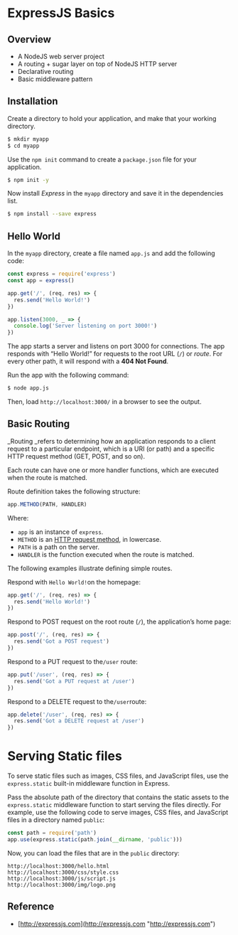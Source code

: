 # ExpressJS Basics

## Overview

* A NodeJS web server project
* A routing + sugar layer on top of NodeJS HTTP server
* Declarative routing
* Basic middleware pattern

## Installation

Create a directory to hold your application, and make that your working directory.

```bash
$ mkdir myapp
$ cd myapp
```

Use the `npm init` command to create a `package.json` file for your application.

```bash
$ npm init -y
```

Now install _Express_ in the `myapp` directory and save it in the dependencies list.

```bash
$ npm install --save express
```

## Hello World

In the `myapp` directory, create a file named `app.js` and add the following code:

```js
const express = require('express')
const app = express()

app.get('/', (req, res) => {
  res.send('Hello World!')
})

app.listen(3000, _ => {
  console.log('Server listening on port 3000!')
})
```

The app starts a server and listens on port 3000 for connections. The app responds with “Hello World!” for requests to the root URL \(`/`\) or _route_. For every other path, it will respond with a **404 Not Found**.

Run the app with the following command:

```bash
$ node app.js
```

Then, load `http://localhost:3000/` in a browser to see the output.

## Basic Routing

\_Routing \_refers to determining how an application responds to a client request to a particular endpoint, which is a URI \(or path\) and a specific HTTP request method \(GET, POST, and so on\).

Each route can have one or more handler functions, which are executed when the route is matched.

Route definition takes the following structure:

```js
app.METHOD(PATH, HANDLER)
```

Where:

* `app` is an instance of `express`.
* `METHOD` is an [HTTP request method](https://en.wikipedia.org/wiki/Hypertext_Transfer_Protocol#Request_methods), in lowercase.
* `PATH` is a path on the server.
* `HANDLER` is the function executed when the route is matched.

The following examples illustrate defining simple routes.

Respond with `Hello World!`on the homepage:

```js
app.get('/', (req, res) => {
  res.send('Hello World!')
})
```

Respond to POST request on the root route \(`/`\), the application’s home page:

```js
app.post('/', (req, res) => {
  res.send('Got a POST request')
})
```

Respond to a PUT request to the`/user` route:

```js
app.put('/user', (req, res) => {
  res.send('Got a PUT request at /user')
})
```

Respond to a DELETE request to the`/user`route:

```js
app.delete('/user', (req, res) => {
  res.send('Got a DELETE request at /user')
})
```

# Serving Static files

To serve static files such as images, CSS files, and JavaScript files, use the `express.static` built-in middleware function in Express.

Pass the absolute path of the directory that contains the static assets to the `express.static` middleware function to start serving the files directly. For example, use the following code to serve images, CSS files, and JavaScript files in a directory named `public`:

```js
const path = require('path')
app.use(express.static(path.join(__dirname, 'public')))
```

Now, you can load the files that are in the `public` directory:

```
http://localhost:3000/hello.html
http://localhost:3000/css/style.css
http://localhost:3000/js/script.js
http://localhost:3000/img/logo.png
```

## Reference

* [http://expressjs.com](http://expressjs.com "http://expressjs.com")




